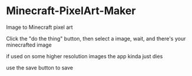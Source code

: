 # Minecraft-PixelArt-Maker
Image to Minecraft pixel art

Click the "do the thing" button, then select a image, wait, and there's your minecrafted image

if used on some higher resolution images the app kinda just dies

use the save button to save
